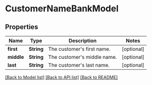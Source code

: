 # CustomerNameBankModel

## Properties
Name | Type | Description | Notes
------------ | ------------- | ------------- | -------------
**first** | **String** | The customer&#39;s first name. | [optional] 
**middle** | **String** | The customer&#39;s middle name. | [optional] 
**last** | **String** | The customer&#39;s last name. | [optional] 

[[Back to Model list]](../README.md#documentation-for-models) [[Back to API list]](../README.md#documentation-for-api-endpoints) [[Back to README]](../README.md)


